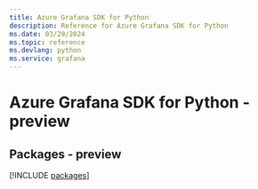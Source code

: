 ```yaml
---
title: Azure Grafana SDK for Python
description: Reference for Azure Grafana SDK for Python
ms.date: 03/29/2024
ms.topic: reference
ms.devlang: python
ms.service: grafana
---
```

# Azure Grafana SDK for Python - preview
## Packages - preview
[!INCLUDE [packages](grafana-index.md)]